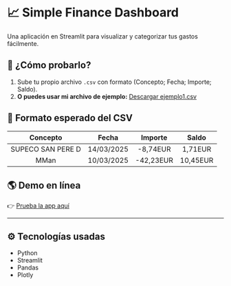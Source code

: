 # 📈 Simple Finance Dashboard

Una aplicación en Streamlit para visualizar y categorizar tus gastos fácilmente.

## 🚀 ¿Cómo probarlo?

1. Sube tu propio archivo `.csv` con formato (Concepto; Fecha; Importe; Saldo).
2. **O puedes usar mi archivo de ejemplo:** [Descargar ejemplo1.csv](./ejemplo1.csv)

## 📂 Formato esperado del CSV

| Concepto | Fecha | Importe | Saldo |
|:--------:|:-----:|:-------:|:-----:|
| SUPECO SAN PERE D | 14/03/2025 | -8,74EUR | 1,71EUR |
| MMan | 10/03/2025 | -42,23EUR | 10,45EUR |

## 🌎 Demo en línea

👉 [Prueba la app aquí](https://simple-finance-app-hc6syfp5bvtukaczeztxdi.streamlit.app/)

---

## ⚙️ Tecnologías usadas

- Python
- Streamlit
- Pandas
- Plotly

